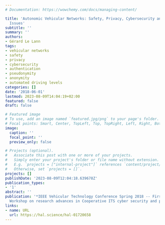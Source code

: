 ```yaml
---
# Documentation: https://wowchemy.com/docs/managing-content/

title: 'Autonomic Vehicular Networks: Safety, Privacy, Cybersecurity and Societal
  Issues'
subtitle: ''
summary: ''
authors:
- Gérard Le Lann
tags:
- vehicular networks
- safety
- privacy
- cybersecurity
- authentication
- pseudonymity
- anonymity
- automated driving levels
categories: []
date: '2018-06-01'
lastmod: 2023-08-09T14:04:19+02:00
featured: false
draft: false

# Featured image
# To use, add an image named `featured.jpg/png` to your page's folder.
# Focal points: Smart, Center, TopLeft, Top, TopRight, Left, Right, BottomLeft, Bottom, BottomRight.
image:
  caption: ''
  focal_point: ''
  preview_only: false

# Projects (optional).
#   Associate this post with one or more of your projects.
#   Simply enter your project's folder or file name without extension.
#   E.g. `projects = ["internal-project"]` references `content/project/deep-learning/index.md`.
#   Otherwise, set `projects = []`.
projects: []
publishDate: '2023-08-09T12:04:18.639678Z'
publication_types:
- '1'
abstract: ''
publication: '*IEEE Vehicular Technology Conference Spring 2018 -- First International
  Workshop on research advances in Cooperative ITS cyber security and privacy (C-ITSec)*'
links:
- name: URL
  url: https://hal.science/hal-01720658
---
```

